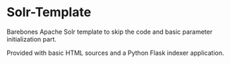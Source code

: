 # Solr-Template
Barebones Apache Solr template to skip the code and basic parameter initialization part.

Provided with basic HTML sources and a Python Flask indexer application.
